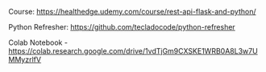 Course: https://healthedge.udemy.com/course/rest-api-flask-and-python/

Python Refresher: https://github.com/tecladocode/python-refresher

Colab Notebook - https://colab.research.google.com/drive/1vdTjGm9CXSKE1WRB0A8L3w7UMMyzrlfV












